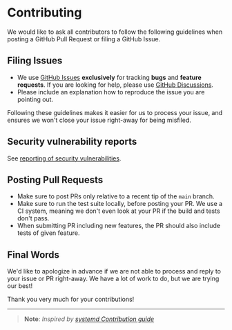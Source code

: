 <!-- Inspired by https://github.com/systemd/systemd/blob/main/docs/CONTRIBUTING.md -->

# Contributing

We would like to ask all contributors to follow the following guidelines when posting a GitHub Pull Request or filing a GitHub Issue.

## Filing Issues

* We use [GitHub Issues](https://github.com/redhat-plumbers-in-action/differential-shellcheck/issues) **exclusively** for tracking **bugs** and **feature** **requests**. If you are looking for help, please use [GitHub Discussions](https://github.com/redhat-plumbers-in-action/differential-shellcheck/discussions).
* Please include an explanation how to reproduce the issue you are pointing out.

Following these guidelines makes it easier for us to process your issue, and ensures we won't close your issue right-away for being misfiled.

## Security vulnerability reports

See [reporting of security vulnerabilities](SECURITY.md).

## Posting Pull Requests

* Make sure to post PRs only relative to a recent tip of the `main` branch.
* Make sure to run the test suite locally, before posting your PR. We use a CI system, meaning we don't even look at your PR if the build and tests don't pass.
* When submitting PR including new features, the PR should also include tests of given feature.

## Final Words

We'd like to apologize in advance if we are not able to process and reply to your issue or PR right-away. We have a lot of work to do, but we are trying our best!

Thank you very much for your contributions!

---

> **Note**: _Inspired by [systemd Contribution guide](https://github.com/systemd/systemd/blob/main/docs/CONTRIBUTING.md)_
